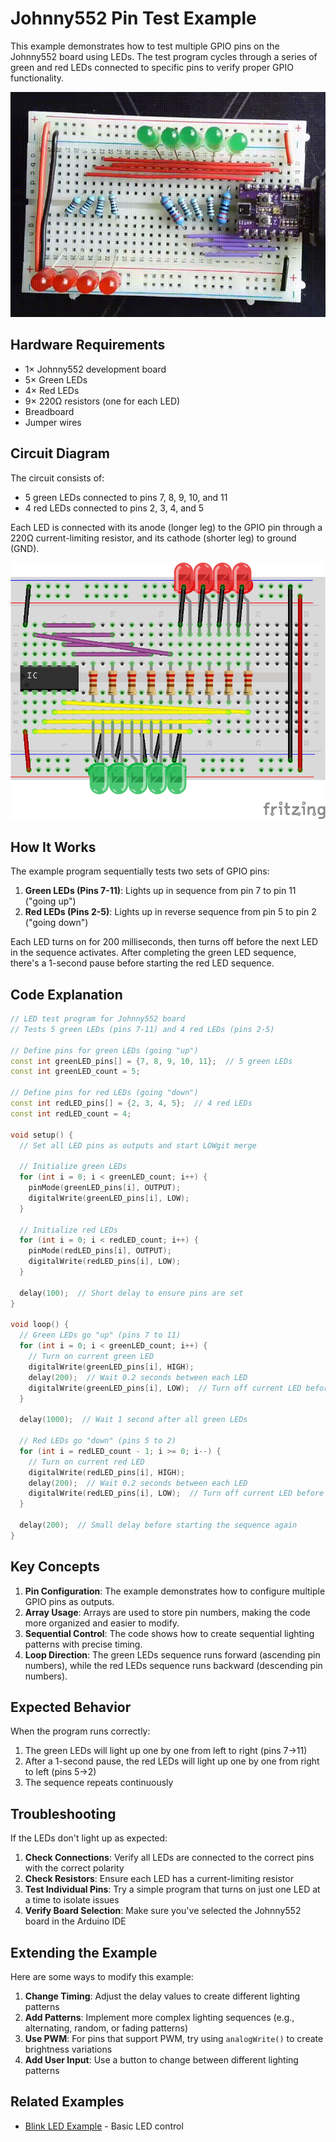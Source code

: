 # Johnny552 Pin Test Example

This example demonstrates how to test multiple GPIO pins on the Johnny552 board using LEDs. The test program cycles through a series of green and red LEDs connected to specific pins to verify proper GPIO functionality.

![Pin Test in Action](pin_test.gif)

## Hardware Requirements

- 1× Johnny552 development board
- 5× Green LEDs
- 4× Red LEDs
- 9× 220Ω resistors (one for each LED)
- Breadboard
- Jumper wires

## Circuit Diagram

The circuit consists of:

- 5 green LEDs connected to pins 7, 8, 9, 10, and 11
- 4 red LEDs connected to pins 2, 3, 4, and 5

Each LED is connected with its anode (longer leg) to the GPIO pin through a 220Ω current-limiting resistor, and its cathode (shorter leg) to ground (GND).

![Pin Test Circuit Diagram](pin_test_bb.png)

## How It Works

The example program sequentially tests two sets of GPIO pins:

1. **Green LEDs (Pins 7-11)**: Lights up in sequence from pin 7 to pin 11 ("going up")
2. **Red LEDs (Pins 2-5)**: Lights up in reverse sequence from pin 5 to pin 2 ("going down")

Each LED turns on for 200 milliseconds, then turns off before the next LED in the sequence activates. After completing the green LED sequence, there's a 1-second pause before starting the red LED sequence.

## Code Explanation

```cpp
// LED test program for Johnny552 board
// Tests 5 green LEDs (pins 7-11) and 4 red LEDs (pins 2-5)

// Define pins for green LEDs (going "up")
const int greenLED_pins[] = {7, 8, 9, 10, 11};  // 5 green LEDs
const int greenLED_count = 5;

// Define pins for red LEDs (going "down")
const int redLED_pins[] = {2, 3, 4, 5};  // 4 red LEDs
const int redLED_count = 4;

void setup() {
  // Set all LED pins as outputs and start LOWgit merge 
  
  // Initialize green LEDs
  for (int i = 0; i < greenLED_count; i++) {
    pinMode(greenLED_pins[i], OUTPUT);
    digitalWrite(greenLED_pins[i], LOW);
  }
  
  // Initialize red LEDs
  for (int i = 0; i < redLED_count; i++) {
    pinMode(redLED_pins[i], OUTPUT);
    digitalWrite(redLED_pins[i], LOW);
  }
  
  delay(100);  // Short delay to ensure pins are set
}

void loop() {
  // Green LEDs go "up" (pins 7 to 11)
  for (int i = 0; i < greenLED_count; i++) {
    // Turn on current green LED
    digitalWrite(greenLED_pins[i], HIGH);
    delay(200);  // Wait 0.2 seconds between each LED
    digitalWrite(greenLED_pins[i], LOW);  // Turn off current LED before moving to next
  }
  
  delay(1000);  // Wait 1 second after all green LEDs
  
  // Red LEDs go "down" (pins 5 to 2)
  for (int i = redLED_count - 1; i >= 0; i--) {
    // Turn on current red LED
    digitalWrite(redLED_pins[i], HIGH);
    delay(200);  // Wait 0.2 seconds between each LED
    digitalWrite(redLED_pins[i], LOW);  // Turn off current LED before moving to next
  }
  
  delay(200);  // Small delay before starting the sequence again
}
```

## Key Concepts

1. **Pin Configuration**: The example demonstrates how to configure multiple GPIO pins as outputs.
2. **Array Usage**: Arrays are used to store pin numbers, making the code more organized and easier to modify.
3. **Sequential Control**: The code shows how to create sequential lighting patterns with precise timing.
4. **Loop Direction**: The green LEDs sequence runs forward (ascending pin numbers), while the red LEDs sequence runs backward (descending pin numbers).

## Expected Behavior

When the program runs correctly:

1. The green LEDs will light up one by one from left to right (pins 7→11)
2. After a 1-second pause, the red LEDs will light up one by one from right to left (pins 5→2)
3. The sequence repeats continuously

## Troubleshooting

If the LEDs don't light up as expected:

1. **Check Connections**: Verify all LEDs are connected to the correct pins with the correct polarity
2. **Check Resistors**: Ensure each LED has a current-limiting resistor
3. **Test Individual Pins**: Try a simple program that turns on just one LED at a time to isolate issues
4. **Verify Board Selection**: Make sure you've selected the Johnny552 board in the Arduino IDE

## Extending the Example

Here are some ways to modify this example:

1. **Change Timing**: Adjust the delay values to create different lighting patterns
2. **Add Patterns**: Implement more complex lighting sequences (e.g., alternating, random, or fading patterns)
3. **Use PWM**: For pins that support PWM, try using `analogWrite()` to create brightness variations
4. **Add User Input**: Use a button to change between different lighting patterns

## Related Examples

- [Blink LED Example](Blink_LED_Example.md) - Basic LED control
